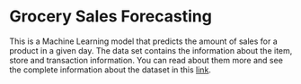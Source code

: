 # Grocery Sales Forecasting
This is a Machine Learning model that predicts the amount of sales for a product in a given day. The data set contains the information about the item, store and transaction information. You can read about them more and see the complete information about the dataset in this [link](https://www.kaggle.com/c/favorita-grocery-sales-forecasting/data).
